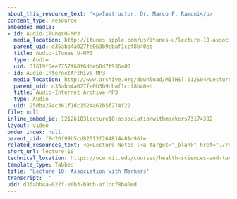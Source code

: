 ```yaml
---
about_this_resource_text: '<p>Instructor: Dr. Marco F. Ramoni</p>'
content_type: resource
embedded_media:
- id: Audio-iTunesU-MP3
  media_location: http://itunes.apple.com/us/itunes-u/lecture-10-association-with-m/id341598228?i=63739251
  parent_uid: d35abb4a027fe0b3b9cbaf1ccf8b40ed
  title: Audio-iTunes U-MP3
  type: Audio
  uid: 31619f5ee7757f68f6ddeb8d7f936a00
- id: Audio-InternetArchive-MP3
  media_location: http://www.archive.org/download/MITHST.512S04/Lecture10-16k.mp3
  parent_uid: d35abb4a027fe0b3b9cbaf1ccf8b40ed
  title: Audio-Internet Archive-MP3
  type: Audio
  uid: 25dba294c361f1dc1524a61b5f274f22
file: null
inline_embed_id: 12126103lecture10:associationwithmarkers73174382
layout: video
order_index: null
parent_uid: f8d20f99b5cd82012f264814481d96fe
related_resources_text: <p>Lecture Notes (<a target="_blank" href="./resolveuid/82b42f55748991e3f4c792ca543d6781">PDF</a>)</p>
short_url: lecture-10
technical_location: https://ocw.mit.edu/courses/health-sciences-and-technology/hst-512-genomic-medicine-spring-2004/audio-lectures/lecture-10
template_type: Tabbed
title: 'Lecture 10: Association with Markers'
transcript: ''
uid: d35abb4a-027f-e0b3-b9cb-af1ccf8b40ed
---
```

